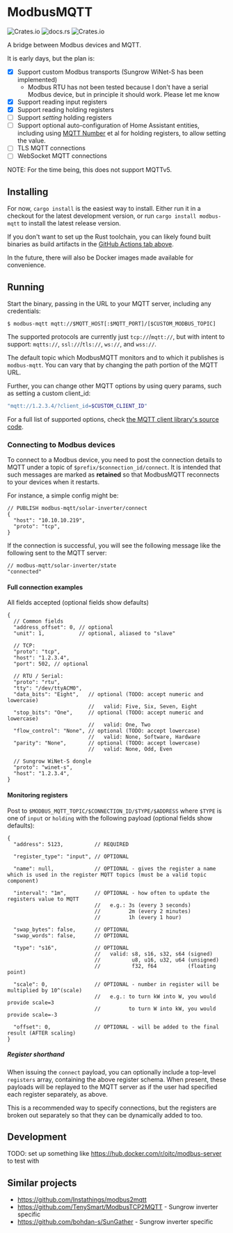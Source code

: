 # ModbusMQTT

![Crates.io](https://img.shields.io/crates/v/modbus-mqtt.svg)
![docs.rs](https://img.shields.io/docsrs/modbus-mqtt)
![Crates.io](https://img.shields.io/crates/l/modbus-mqtt)

A bridge between Modbus devices and MQTT.

It is early days, but the plan is:

* [x] Support custom Modbus transports (Sungrow WiNet-S has been implemented)
  * Modbus RTU has not been tested because I don't have a serial Modbus device, but in principle it should work. Please let me know
* [x] Support reading input registers
* [x] Support reading holding registers
* [ ] Support _setting_ holding registers
* [ ] Support optional auto-configuration of Home Assistant entities, including using [MQTT Number](https://www.home-assistant.io/integrations/number.mqtt/) et al for holding registers, to allow setting the value.
* [ ] TLS MQTT connections
* [ ] WebSocket MQTT connections

NOTE: For the time being, this does not support MQTTv5.

## Installing

For now, `cargo install` is the easiest way to install. Either run it in a checkout for the latest development version, or run `cargo install modbus-mqtt` to install the latest release version.

If you don't want to set up the Rust toolchain, you can likely found built binaries as build artifacts in the [GitHub Actions tab above](https://github.com/bjeanes/modbus-mqtt/actions?query=is%3Asuccess+branch%3Amain+workflow%3ACI).

In the future, there will also be Docker images made available for convenience.

## Running

Start the binary, passing in the URL to your MQTT server, including any credentials:

```sh-session
$ modbus-mqtt mqtt://$MQTT_HOST[:$MQTT_PORT]/[$CUSTOM_MODBUS_TOPIC]
```

The supported protocols are currently just `tcp://`/`mqtt://`, but with intent to support: `mqtts://`, `ssl://`/`tls://`, `ws://`, and `wss://`.

The default topic which ModbusMQTT monitors and to which it publishes is `modbus-mqtt`. You can vary that by changing the path portion of the MQTT URL.

Further, you can change other MQTT options by using query params, such as setting a custom client_id:

```sh
"mqtt://1.2.3.4/?client_id=$CUSTOM_CLIENT_ID"
```

For a full list of supported options, check [the MQTT client library's source code](https://github.com/bytebeamio/rumqtt/blob/c6dc1f7cfb26f6c1f676954a51b398708d49091a/rumqttc/src/lib.rs#L680-L768).

### Connecting to Modbus devices

To connect to a Modbus device, you need to post the connection details to MQTT under a topic of `$prefix/$connection_id/connect`. It is intended that such messages are marked as **retained** so that ModbusMQTT reconnects to your devices when it restarts.

For instance, a simple config might be:

```jsonc
// PUBLISH modbus-mqtt/solar-inverter/connect
{
  "host": "10.10.10.219",
  "proto": "tcp",
}
```

If the connection is successful, you will see the following message like the following sent to the MQTT server:

```jsonc
// modbus-mqtt/solar-inverter/state
"connected"
```

#### Full connection examples

All fields accepted (optional fields show defaults)

```jsonc
{
  // Common fields
  "address_offset": 0, // optional
  "unit": 1,           // optional, aliased to "slave"

  // TCP:
  "proto": "tcp",
  "host": "1.2.3.4",
  "port": 502, // optional

  // RTU / Serial:
  "proto": "rtu",
  "tty": "/dev/ttyACM0",
  "data_bits": "Eight",   // optional (TODO: accept numeric and lowercase)
                          //   valid: Five, Six, Seven, Eight
  "stop_bits": "One",     // optional (TODO: accept numeric and lowercase)
                          //   valid: One, Two
  "flow_control": "None", // optional (TODO: accept lowercase)
                          //   valid: None, Software, Hardware
  "parity": "None",       // optional (TODO: accept lowercase)
                          //   valid: None, Odd, Even

  // Sungrow WiNet-S dongle
  "proto": "winet-s",
  "host": "1.2.3.4",
}
```

#### Monitoring registers

Post to `$MODBUS_MQTT_TOPIC/$CONNECTION_ID/$TYPE/$ADDRESS` where `$TYPE` is one of `input` or `holding` with the following payload (optional fields show defaults):

```jsonc
{
  "address": 5123,          // REQUIRED

  "register_type": "input", // OPTIONAL

  "name": null,             // OPTIONAL - gives the register a name which is used in the register MQTT topics (must be a valid topic component)

  "interval": "1m",         // OPTIONAL - how often to update the registers value to MQTT
                            //   e.g.: 3s (every 3 seconds)
                            //         2m (every 2 minutes)
                            //         1h (every 1 hour)

  "swap_bytes": false,      // OPTIONAL
  "swap_words": false,      // OPTIONAL

  "type": "s16",            // OPTIONAL
                            //   valid: s8, s16, s32, s64 (signed)
                            //          u8, u16, u32, u64 (unsigned)
                            //          f32, f64          (floating point)

  "scale": 0,               // OPTIONAL - number in register will be multiplied by 10^(scale)
                            //   e.g.: to turn kW into W, you would provide scale=3
                            //         to turn W into kW, you would provide scale=-3

  "offset": 0,              // OPTIONAL - will be added to the final result (AFTER scaling)
}
```

##### Register shorthand

When issuing the `connect` payload, you can optionally include a top-level `registers` array, containing the above register schema. When present, these payloads will be replayed to the MQTT server as if the user had specified each register separately, as above.

This is a recommended way to specify connections, but the registers are broken out separately so that they can be dynamically added to too.

## Development

TODO: set up something like https://hub.docker.com/r/oitc/modbus-server to test with

## Similar projects

* https://github.com/Instathings/modbus2mqtt
* https://github.com/TenySmart/ModbusTCP2MQTT - Sungrow inverter specific
* https://github.com/bohdan-s/SunGather - Sungrow inverter specific
